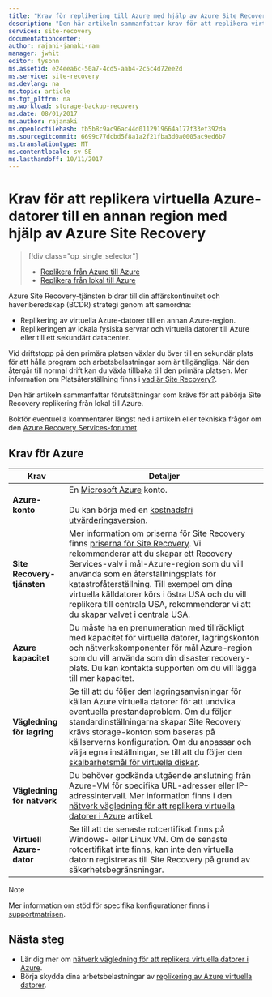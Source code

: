```yaml
---
title: "Krav för replikering till Azure med hjälp av Azure Site Recovery | Microsoft Docs"
description: "Den här artikeln sammanfattar krav för att replikera virtuella datorer och fysiska datorer till Azure med hjälp av Azure Site Recovery-tjänsten."
services: site-recovery
documentationcenter: 
author: rajani-janaki-ram
manager: jwhit
editor: tysonn
ms.assetid: e24eea6c-50a7-4cd5-aab4-2c5c4d72ee2d
ms.service: site-recovery
ms.devlang: na
ms.topic: article
ms.tgt_pltfrm: na
ms.workload: storage-backup-recovery
ms.date: 08/01/2017
ms.author: rajanaki
ms.openlocfilehash: fb5b8c9ac96ac44d0112919664a177f33ef392da
ms.sourcegitcommit: 6699c77dcbd5f8a1a2f21fba3d0a0005ac9ed6b7
ms.translationtype: MT
ms.contentlocale: sv-SE
ms.lasthandoff: 10/11/2017
---
```

#  <a name="prerequisites-for-replicating-azure-virtual-machines-to-another-region-by-using-azure-site-recovery"></a>Krav för att replikera virtuella Azure-datorer till en annan region med hjälp av Azure Site Recovery

> [!div class="op_single_selector"]
> * [Replikera från Azure till Azure](site-recovery-azure-to-azure-prereq.md)
> * [Replikera från lokal till Azure](site-recovery-prereq.md)

Azure Site Recovery-tjänsten bidrar till din affärskontinuitet och haveriberedskap (BCDR) strategi genom att samordna:
* Replikering av virtuella Azure-datorer till en annan Azure-region.
* Replikeringen av lokala fysiska servrar och virtuella datorer till Azure eller till ett sekundärt datacenter. 

Vid driftstopp på den primära platsen växlar du över till en sekundär plats för att hålla program och arbetsbelastningar som är tillgängliga. När den återgår till normal drift kan du växla tillbaka till den primära platsen. Mer information om Platsåterställning finns i [vad är Site Recovery?](site-recovery-overview.md).

Den här artikeln sammanfattar förutsättningar som krävs för att påbörja Site Recovery replikering från lokal till Azure.

Bokför eventuella kommentarer längst ned i artikeln eller tekniska frågor om den [Azure Recovery Services-forumet](https://social.msdn.microsoft.com/forums/azure/home?forum=hypervrecovmgr).


## <a name="azure-requirements"></a>Krav för Azure

**Krav** | **Detaljer**
--- | ---
**Azure-konto** | En [Microsoft Azure](http://azure.microsoft.com/) konto.<br/><br/> Du kan börja med en [kostnadsfri utvärderingsversion](https://azure.microsoft.com/pricing/free-trial/).
**Site Recovery-tjänsten** | Mer information om priserna för Site Recovery finns [priserna för Site Recovery](https://azure.microsoft.com/pricing/details/site-recovery/). Vi rekommenderar att du skapar ett Recovery Services-valv i mål-Azure-region som du vill använda som en återställningsplats för katastrofåterställning. Till exempel om dina virtuella källdatorer körs i östra USA och du vill replikera till centrala USA, rekommenderar vi att du skapar valvet i centrala USA.|
**Azure kapacitet** | Du måste ha en prenumeration med tillräckligt med kapacitet för virtuella datorer, lagringskonton och nätverkskomponenter för mål Azure-region som du vill använda som din disaster recovery-plats. Du kan kontakta supporten om du vill lägga till mer kapacitet.
**Vägledning för lagring** | Se till att du följer den [lagringsanvisningar](../storage/common/storage-scalability-targets.md#scalability-targets-for-virtual-machine-disks) för källan Azure virtuella datorer för att undvika eventuella prestandaproblem. Om du följer standardinställningarna skapar Site Recovery krävs storage-konton som baseras på källserverns konfiguration. Om du anpassar och välja egna inställningar, se till att du följer den [skalbarhetsmål för virtuella diskar](../storage/common/storage-scalability-targets.md#scalability-targets-for-virtual-machine-disks).
**Vägledning för nätverk** | Du behöver godkända utgående anslutning från Azure-VM för specifika URL-adresser eller IP-adressintervall. Mer information finns i den [nätverk vägledning för att replikera virtuella datorer i Azure](site-recovery-azure-to-azure-networking-guidance.md) artikel.
**Virtuell Azure-dator** | Se till att de senaste rotcertifikat finns på Windows- eller Linux VM. Om de senaste rotcertifikat inte finns, kan inte den virtuella datorn registreras till Site Recovery på grund av säkerhetsbegränsningar.

>[!NOTE]
>Mer information om stöd för specifika konfigurationer finns i [supportmatrisen](site-recovery-support-matrix-azure-to-azure.md).

## <a name="next-steps"></a>Nästa steg
- Lär dig mer om [nätverk vägledning för att replikera virtuella datorer i Azure](site-recovery-azure-to-azure-networking-guidance.md).
- Börja skydda dina arbetsbelastningar av [replikering av Azure virtuella datorer](site-recovery-azure-to-azure.md).
